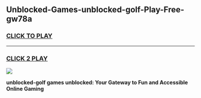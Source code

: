 
## Unblocked-Games-unblocked-golf-Play-Free-gw78a
<h3>
<a href="https://premium76.site?title=unblocked-golf&ref=20M">CLICK TO PLAY</a></h3>
<hr>

<h3>
<a href="https://premium76.site?title=unblocked-golf&ref=20M">CLICK 2 PLAY</a>
  
</h3>

<a href="https://premium76.site?title=unblocked-golf&ref=19M"><img src="https://clearcache.store/games.png"></a>


**unblocked-golf games unblocked: Your Gateway to Fun and Accessible Online Gaming**
